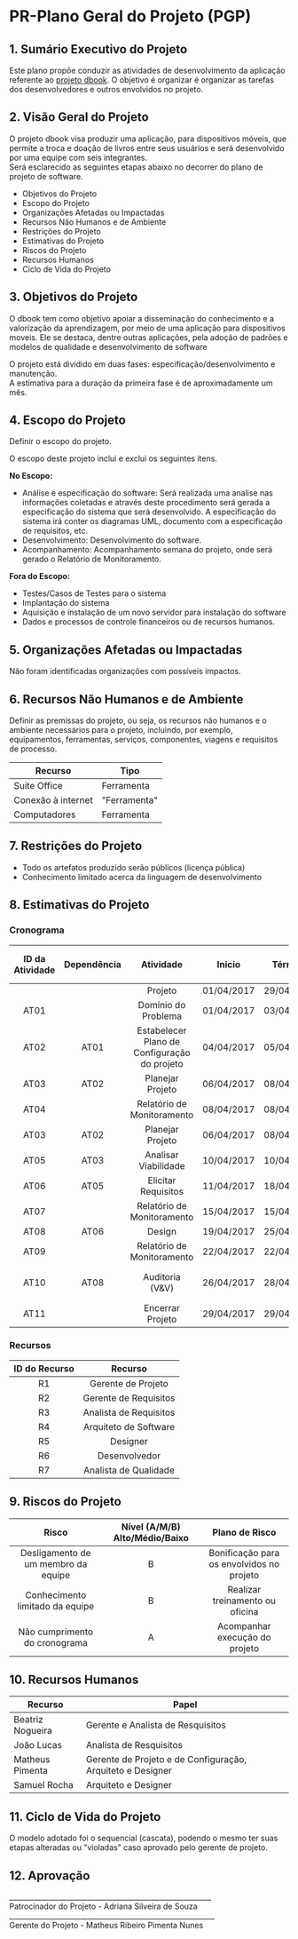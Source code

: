 # PR-Plano Geral do Projeto (PGP)

## 1. Sumário Executivo do Projeto

Este plano propõe conduzir as atividades de desenvolvimento da aplicação referente ao [projeto dbook](https://github.com/matheuspiment/dbook/blob/master/docs/DB2017-1-TAP-1.0.md).
O objetivo é organizar é organizar as tarefas dos desenvolvedores e outros envolvidos no projeto.

## 2. Visão Geral do Projeto
  
O projeto dbook visa produzir uma aplicação, para dispositivos móveis, que permite a troca e doação de livros entre seus usuários 
e será desenvolvido por uma equipe com seis integrantes.  
Será esclarecido as seguintes etapas abaixo no decorrer do plano de projeto de software.  
- Objetivos do Projeto
- Escopo do Projeto
- Organizações Afetadas ou Impactadas
- Recursos Não Humanos e de Ambiente
- Restrições do Projeto
- Estimativas do Projeto
- Riscos do Projeto
- Recursos Humanos
- Ciclo de Vida do Projeto

## 3. Objetivos do Projeto

 O dbook tem como objetivo apoiar a disseminação do conhecimento e a valorização da aprendizagem, 
 por meio de uma aplicação para dispositivos moveis. Ele se destaca, dentre outras aplicações, 
 pela adoção de padrões e modelos de qualidade e desenvolvimento de software
 
 O projeto está dividido em duas fases: especificação/desenvolvimento e manutenção.  
 A estimativa para a duração da primeira fase é de aproximadamente um mês.

## 4. Escopo do Projeto

Definir o escopo do projeto.

O escopo deste projeto inclui e exclui os seguintes itens.

**No Escopo:**  
* Análise e especificação do software: Será realizada uma analise nas informações coletadas e através deste procedimento
será gerada a especificação do sistema que será desenvolvido. A especificação do sistema irá conter os diagramas UML,
documento com a especificação de requisitos, etc.  
* Desenvolvimento: Desenvolvimento do software.     
* Acompanhamento: Acompanhamento semana do projeto, onde será gerado o Relatório de Monitoramento.   

**Fora do Escopo:**  
* Testes/Casos de Testes para o sistema    
* Implantação do sistema
* Aquisição e instalação de um novo servidor para instalação do software
* Dados e processos de controle financeiros ou de recursos humanos.

## 5. Organizações Afetadas ou Impactadas

Não foram identificadas organizações com possíveis impactos.

## 6. Recursos Não Humanos e de Ambiente

Definir as premissas do projeto, ou seja, os recursos não humanos e o ambiente necessários para o projeto, incluindo, por exemplo, equipamentos, ferramentas, serviços, componentes, viagens e requisitos de processo. 

| Recurso             | Tipo          |
| ------------------- |---------------|
| Suite Office        | Ferramenta    |
| Conexão à internet  | "Ferramenta"  |
| Computadores        | Ferramenta    |

## 7. Restrições do Projeto

* Todo os artefatos produzido serão públicos (licença pública)
* Conhecimento limitado acerca da linguagem de desenvolvimento

## 8. Estimativas do Projeto

### Cronograma

| ID da Atividade | Dependência   | Atividade   | Inicio     | Término    | Tempo Previsto (dias)   | Recurso   |
|:---------------:|:-------------:|:-----------:|:----------:|:----------:|:-----------------------:|:---------:|
|                 | | Projeto | 01/04/2017 | 29/04/2017 | 25 | |
| AT01 | | Domínio do Problema  | 01/04/2017 | 03/04/2017 | 2 | R1, R2, R3 |
| AT02 | AT01 | Estabelecer Plano de Configuração do projeto | 04/04/2017 | 05/04/2017 | 2 | R1 |
| AT03 | AT02 | Planejar Projeto | 06/04/2017 | 08/04/2017 | 3 | R1 |
| AT04 | | Relatório de Monitoramento | 08/04/2017 | 08/04/2017 | 1 | R7 |
| AT03 | AT02| Planejar Projeto | 06/04/2017 | 08/04/2017 | 3 | R1 |
| AT05 | AT03| Analisar Viabilidade | 10/04/2017 | 10/04/2017 | 1 | R1 |
| AT06 | AT05| Elicitar Requisitos | 11/04/2017 | 18/04/2017 | 6 | R2, R3 |
| AT07 | | Relatório de Monitoramento | 15/04/2017 | 15/04/2017 | 1 | R7 |
| AT08 | AT06| Design | 19/04/2017 | 25/04/2017 | 5 | R4, R5 |
| AT09 | | Relatório de Monitoramento | 22/04/2017 | 22/04/2017 | 1 | R7 |
| AT10 | AT08| Auditoria (V&V) | 26/04/2017 | 28/04/2017 | 3 | R1, R2, R3, R4, R5, R,7 |
| AT11 | | Encerrar Projeto | 29/04/2017 | 29/04/2017 | 1 | R1 |

### Recursos

| ID do Recurso | Recurso |
|:-------------:|:-------:|
| R1 | Gerente de Projeto |
| R2 | Gerente de Requisitos |
| R3 | Analista de Requisitos |
| R4 | Arquiteto de Software |
| R5 | Designer |
| R6 | Desenvolvedor |
| R7 | Analista de Qualidade |

## 9. Riscos do Projeto

| Risco | Nível (A/M/B) Alto/Médio/Baixo | Plano de Risco |
|:-------------:|:-------:|:-------:|
| Desligamento de um membro da equipe | B | Bonificação para os envolvidos no projeto |
| Conhecimento limitado da equipe | B | Realizar treinamento ou oficina |
| Não cumprimento do cronograma | A | Acompanhar execução do projeto |

## 10. Recursos Humanos

| Recurso | Papel |
|-------------|-------|
| Beatriz Nogueira | Gerente e Analista de Resquisitos |
| João Lucas | Analista de Resquisitos |
| Matheus Pimenta  | Gerente de Projeto e de Configuração, Arquiteto e Designer |
| Samuel Rocha     | Arquiteto e Designer |

## 11. Ciclo de Vida do Projeto

O modelo adotado foi o sequencial (cascata), podendo o mesmo ter suas etapas alteradas ou "violadas" caso aprovado pelo
gerente de projeto.

## 12. Aprovação

<dl>
  <dt>_________________________________________________________</dt>
  <dt>Patrocinador do Projeto - Adriana Silveira de Souza</dt>

  <dt>__________________________________________________________</dt>
  <dt>Gerente do Projeto - Matheus Ribeiro Pimenta Nunes</dt>
</dl>
<dl>
